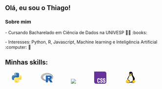 ## Olá, eu sou o Thiago! 

### Sobre mim
<div style="display: inline_block"  >
<p> - Cursando Bacharelado em Ciência de Dados na UNIVESP 👨‍🎓 :books:  </p>
<p> - Interesses: Python, R, Javascript, Machine learning e Inteligência Artificial :computer: 🎯 </p>
  
## Minhas skills:
<div align="center">
   <img height="40" src="https://raw.githubusercontent.com/devicons/devicon/master/icons/python/python-original.svg">
     &nbsp;&nbsp;&nbsp;&nbsp;&nbsp;&nbsp;&nbsp;&nbsp;&nbsp;&nbsp;&nbsp;&nbsp;&nbsp;
   <img height="40" src="https://raw.githubusercontent.com/devicons/devicon/master/icons/r/r-original.svg">
     &nbsp;&nbsp;&nbsp;&nbsp;&nbsp;&nbsp;&nbsp;&nbsp;&nbsp;&nbsp;&nbsp;&nbsp;&nbsp;
   <img height="40" src="https://raw.githubusercontent.com/devicons/devicon/master/icons/html/html-original.svg">
     &nbsp;&nbsp;&nbsp;&nbsp;&nbsp;&nbsp;&nbsp;&nbsp;&nbsp;&nbsp;&nbsp;&nbsp;&nbsp;
  <img height="40" src="https://raw.githubusercontent.com/devicons/devicon/master/icons/css/css-original.svg">
     &nbsp;&nbsp;&nbsp;&nbsp;&nbsp;&nbsp;&nbsp;&nbsp;&nbsp;&nbsp;&nbsp;&nbsp;&nbsp;
   <img height="40" src="https://raw.githubusercontent.com/devicons/devicon/master/icons/linux/linux-original.svg">
     &nbsp;&nbsp;&nbsp;&nbsp;&nbsp;&nbsp;&nbsp;&nbsp;&nbsp;&nbsp;&nbsp;&nbsp;&nbsp;

    
   
</div>
